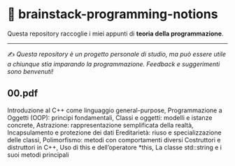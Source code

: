 # 🧠 brainstack-programming-notions

Questa repository raccoglie i miei appunti di **teoria della programmazione**.  

---

✍️ *Questa repository è un progetto personale di studio, ma può essere utile a chiunque stia imparando la programmazione. Feedback e suggerimenti sono benvenuti!*  

## 00.pdf
Introduzione al C++ come linguaggio general-purpose, Programmazione a Oggetti (OOP): principi fondamentali, 
Classi e oggetti: modelli e istanze concrete, Astrazione: rappresentazione semplificata della realtà, Incapsulamento e protezione dei dati
Ereditarietà: riuso e specializzazione delle classi, Polimorfismo: metodi con comportamenti diversi
Costruttori e distruttori in C++, Uso di this e dell’operatore *this, La classe std::string e i suoi metodi principali
